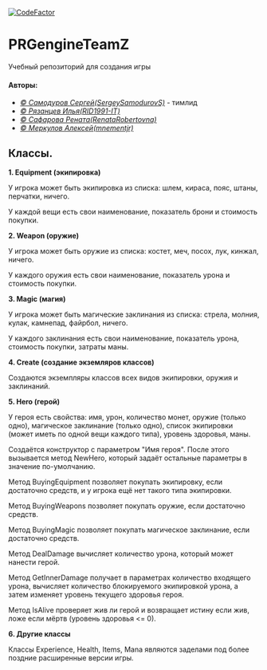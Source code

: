 [![CodeFactor](https://www.codefactor.io/repository/github/itstep-vrn/rpgengineteamz/badge)](https://www.codefactor.io/repository/github/itstep-vrn/rpgengineteamz)

# PRGengineTeamZ
Учебный репозиторий для создания игры

#### Авторы:
+ [*© Самодуров Сергей\(SergeySamodurovS\)*](https://github.com/SergeySamodurovS) - тимлид
+ [*© Рязанцев Илья\(RID1991-IT\)*](https://github.com/RID1991-IT)
+ [*© Сафарова Рената\(RenataRobertovna\)*](https://github.com/RenataRobertovna)
+ [*© Меркулов Алексей\(mnementjr\)*](https://github.com/mnementjr)

## Классы.

**1. Equipment (экипировка)**

У игрока может быть экипировка из списка: шлем, кираса, пояс, штаны, перчатки, ничего.

У каждой вещи есть свои наименование, показатель брони и стоимость покупки.

**2. Weapon (оружие)**

У игрока может быть оружие из списка: костет, меч, посох, лук, кинжал, ничего.

У каждого оружия есть свои наименование, показатель урона и стоимость покупки. 

**3. Magic (магия)**

У игрока может быть магические заклинания из списка: стрела, молния, кулак, камнепад, файрбол, ничего.

У каждого заклинания есть свои наименование, показатель урона, стоимость покупки, затраты маны.

**4. Create (создание экземляров классов)**

Создаются экземпляры классов всех видов экипировки, оружия и заклинаний. 

**5. Hero (герой)**

У героя есть свойства: имя, урон, количество монет, оружие (только одно), магическое заклинание (только одно), список экипировки (может иметь по одной вещи каждого типа), уровень здоровья, маны.

Создаётся конструктор с параметром "Имя героя". После этого вызывается метод NewHero, который задаёт остальные параметры в значение по-умолчанию. 

Метод BuyingEquipment позволяет покупать экипировку, если достаточно средств, и у игрока ещё нет такого типа экипировки.

Метод BuyingWeapons позволяет покупать оружие, если достаточно средств.

Метод BuyingMagic позволяет покупать магическое заклинание, если достаточно средств.

Метод DealDamage вычисляет количество урона, который может нанести герой.

Метод GetInnerDamage получает в параметрах количество входящего урона, вычисляет количество блокируемого экипировкой урона, а затем изменяет уровень текущего здоровья героя.

Метод IsAlive проверяет жив ли герой и возвращает истину если жив, ложе если мёртв (уровень здоровья <= 0).

**6. Другие классы**

Классы Experience, Health, Items, Mana являются заделами под более поздние расширенные версии игры.
